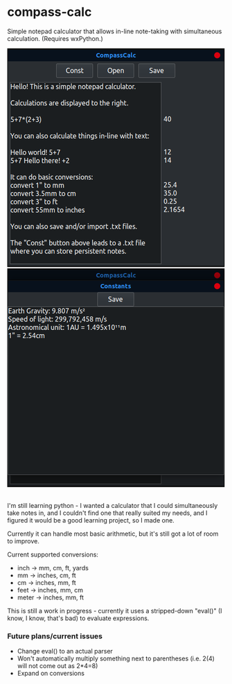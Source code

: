 # compass-calc
Simple notepad calculator that allows in-line note-taking with simultaneous calculation. (Requires wxPython.)

![Image showing two embedded proxies in conversation](/screenshots/image1.png)<br>
![Image showing constants window](/screenshots/image2.png)<br><br>

I'm still learning python - I wanted a calculator that I could simultaneously take notes in, and I couldn't find one that really suited my needs, and I figured it would be a good learning project, so I made one.

Currently it can handle most basic arithmetic, but it's still got a lot of room to improve.

Current supported conversions:
- inch -> mm, cm, ft, yards
- mm -> inches, cm, ft
- cm -> inches, mm, ft
- feet -> inches, mm, cm
- meter -> inches, mm, ft

This is still a work in progress - currently it uses a stripped-down "eval()" (I know, I know, that's bad) to evaluate expressions.

### Future plans/current issues
- Change eval() to an actual parser
- Won't automatically multiply something next to parentheses (i.e. 2(4) will not come out as 2*4=8)
- Expand on conversions
